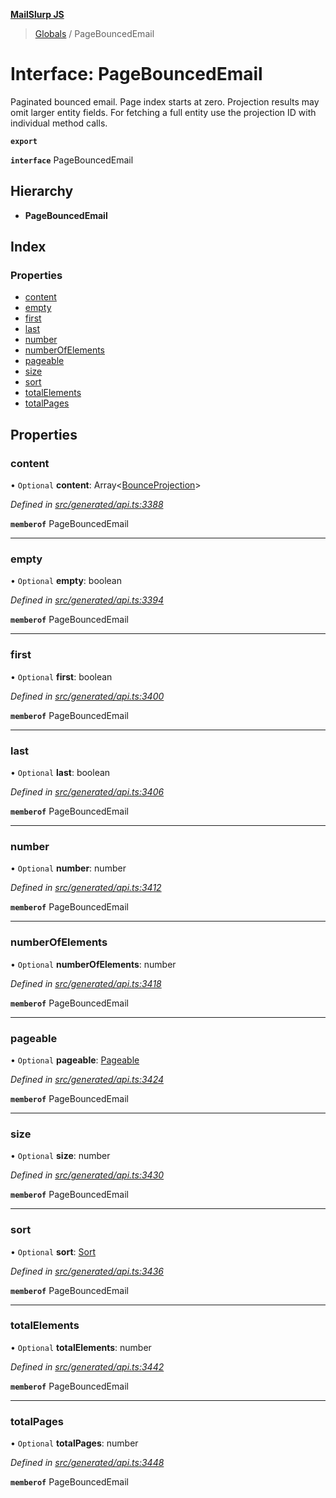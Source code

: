 **[MailSlurp JS](../README.md)**

> [Globals](../README.md) / PageBouncedEmail

# Interface: PageBouncedEmail

Paginated bounced email. Page index starts at zero. Projection results may omit larger entity fields. For fetching a full entity use the projection ID with individual method calls.

**`export`** 

**`interface`** PageBouncedEmail

## Hierarchy

* **PageBouncedEmail**

## Index

### Properties

* [content](pagebouncedemail.md#content)
* [empty](pagebouncedemail.md#empty)
* [first](pagebouncedemail.md#first)
* [last](pagebouncedemail.md#last)
* [number](pagebouncedemail.md#number)
* [numberOfElements](pagebouncedemail.md#numberofelements)
* [pageable](pagebouncedemail.md#pageable)
* [size](pagebouncedemail.md#size)
* [sort](pagebouncedemail.md#sort)
* [totalElements](pagebouncedemail.md#totalelements)
* [totalPages](pagebouncedemail.md#totalpages)

## Properties

### content

• `Optional` **content**: Array\<[BounceProjection](bounceprojection.md)>

*Defined in [src/generated/api.ts:3388](https://github.com/mailslurp/mailslurp-client/blob/2c659a7/src/generated/api.ts#L3388)*

**`memberof`** PageBouncedEmail

___

### empty

• `Optional` **empty**: boolean

*Defined in [src/generated/api.ts:3394](https://github.com/mailslurp/mailslurp-client/blob/2c659a7/src/generated/api.ts#L3394)*

**`memberof`** PageBouncedEmail

___

### first

• `Optional` **first**: boolean

*Defined in [src/generated/api.ts:3400](https://github.com/mailslurp/mailslurp-client/blob/2c659a7/src/generated/api.ts#L3400)*

**`memberof`** PageBouncedEmail

___

### last

• `Optional` **last**: boolean

*Defined in [src/generated/api.ts:3406](https://github.com/mailslurp/mailslurp-client/blob/2c659a7/src/generated/api.ts#L3406)*

**`memberof`** PageBouncedEmail

___

### number

• `Optional` **number**: number

*Defined in [src/generated/api.ts:3412](https://github.com/mailslurp/mailslurp-client/blob/2c659a7/src/generated/api.ts#L3412)*

**`memberof`** PageBouncedEmail

___

### numberOfElements

• `Optional` **numberOfElements**: number

*Defined in [src/generated/api.ts:3418](https://github.com/mailslurp/mailslurp-client/blob/2c659a7/src/generated/api.ts#L3418)*

**`memberof`** PageBouncedEmail

___

### pageable

• `Optional` **pageable**: [Pageable](pageable.md)

*Defined in [src/generated/api.ts:3424](https://github.com/mailslurp/mailslurp-client/blob/2c659a7/src/generated/api.ts#L3424)*

**`memberof`** PageBouncedEmail

___

### size

• `Optional` **size**: number

*Defined in [src/generated/api.ts:3430](https://github.com/mailslurp/mailslurp-client/blob/2c659a7/src/generated/api.ts#L3430)*

**`memberof`** PageBouncedEmail

___

### sort

• `Optional` **sort**: [Sort](sort.md)

*Defined in [src/generated/api.ts:3436](https://github.com/mailslurp/mailslurp-client/blob/2c659a7/src/generated/api.ts#L3436)*

**`memberof`** PageBouncedEmail

___

### totalElements

• `Optional` **totalElements**: number

*Defined in [src/generated/api.ts:3442](https://github.com/mailslurp/mailslurp-client/blob/2c659a7/src/generated/api.ts#L3442)*

**`memberof`** PageBouncedEmail

___

### totalPages

• `Optional` **totalPages**: number

*Defined in [src/generated/api.ts:3448](https://github.com/mailslurp/mailslurp-client/blob/2c659a7/src/generated/api.ts#L3448)*

**`memberof`** PageBouncedEmail
